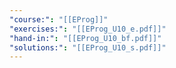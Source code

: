 ```yaml
---
"course:": "[[EProg]]"
"exercises:": "[[EProg_U10_e.pdf]]"
"hand-in:": "[[EProg_U10_bf.pdf]]"
"solutions:": "[[EProg_U10_s.pdf]]"
---
```

